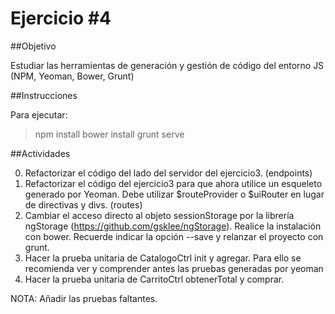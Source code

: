 Ejercicio #4
============

##Objetivo

Estudiar las herramientas de generación y gestión de código del entorno JS (NPM, Yeoman, Bower, Grunt)

##Instrucciones

Para ejecutar:
> npm install
> bower install
> grunt serve

##Actividades

0. Refactorizar el código del lado del servidor del ejercicio3. (endpoints)
0. Refactorizar el código del ejercicio3 para que ahora utilice un esqueleto generado por Yeoman. Debe utilizar $routeProvider o $uiRouter en lugar de directivas y divs. (routes)
0. Cambiar el acceso directo al objeto sessionStorage por la librería ngStorage (https://github.com/gsklee/ngStorage). Realice la instalación con bower. Recuerde indicar la opción --save y relanzar el proyecto con grunt.
0. Hacer la prueba unitaria de CatalogoCtrl init y agregar. Para ello se recomienda ver y comprender antes las pruebas generadas por yeoman
0. Hacer la prueba unitaria de CarritoCtrl obtenerTotal y comprar. 

NOTA: Añadir las pruebas faltantes.
